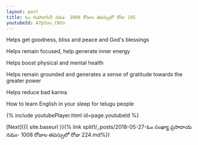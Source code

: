 ```yaml
---
layout: post
title: ఓం గుహావాసినీ నమః- 1008 రోజుల తపస్సులో రోజు 195
youtubeId: A7pSou_CNto
---
```

 
 
Helps get goodness, bliss and peace and God's blessings
 
Helps remain focused, help generate inner energy 
 
Helps boost physical and mental health 
 
Helps remain grounded and generates a sense of gratitude towards the greater power 
 
Helps reduce bad karma
 
How to learn English in your sleep for telugu people
 
 
 
 


{% include youtubePlayer.html id=page.youtubeId %}
 
[Next]({{ site.baseurl }}{% link split1/_posts/2018-05-27-ఓం సంఖ్యా ప్రసాదాయ నమః- 1008 రోజుల తపస్సులో రోజు  224.md%})
 
